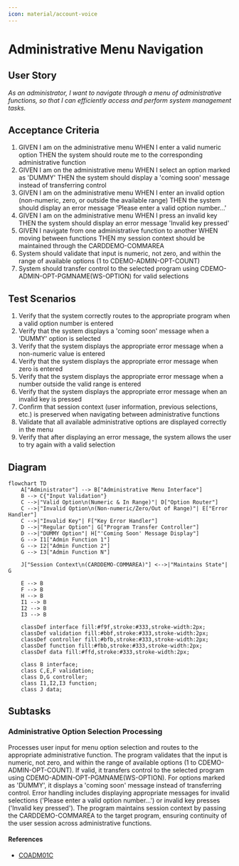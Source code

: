 ```yaml
---
icon: material/account-voice
---
```

# Administrative Menu Navigation

## User Story
_As an administrator, I want to navigate through a menu of administrative functions, so that I can efficiently access and perform system management tasks._

## Acceptance Criteria
1. GIVEN I am on the administrative menu WHEN I enter a valid numeric option THEN the system should route me to the corresponding administrative function
2. GIVEN I am on the administrative menu WHEN I select an option marked as 'DUMMY' THEN the system should display a 'coming soon' message instead of transferring control
3. GIVEN I am on the administrative menu WHEN I enter an invalid option (non-numeric, zero, or outside the available range) THEN the system should display an error message 'Please enter a valid option number...'
4. GIVEN I am on the administrative menu WHEN I press an invalid key THEN the system should display an error message 'Invalid key pressed'
5. GIVEN I navigate from one administrative function to another WHEN moving between functions THEN my session context should be maintained through the CARDDEMO-COMMAREA
6. System should validate that input is numeric, not zero, and within the range of available options (1 to CDEMO-ADMIN-OPT-COUNT)
7. System should transfer control to the selected program using CDEMO-ADMIN-OPT-PGMNAME(WS-OPTION) for valid selections

## Test Scenarios
1. Verify that the system correctly routes to the appropriate program when a valid option number is entered
2. Verify that the system displays a 'coming soon' message when a 'DUMMY' option is selected
3. Verify that the system displays the appropriate error message when a non-numeric value is entered
4. Verify that the system displays the appropriate error message when zero is entered
5. Verify that the system displays the appropriate error message when a number outside the valid range is entered
6. Verify that the system displays the appropriate error message when an invalid key is pressed
7. Confirm that session context (user information, previous selections, etc.) is preserved when navigating between administrative functions
8. Validate that all available administrative options are displayed correctly in the menu
9. Verify that after displaying an error message, the system allows the user to try again with a valid selection

## Diagram
```mermaid
flowchart TD
    A["Administrator"] --> B["Administrative Menu Interface"]
    B --> C{"Input Validation"}
    C -->|"Valid Option\n(Numeric & In Range)"| D["Option Router"]
    C -->|"Invalid Option\n(Non-numeric/Zero/Out of Range)"| E["Error Handler"]
    C -->|"Invalid Key"| F["Key Error Handler"]
    D -->|"Regular Option"| G["Program Transfer Controller"]
    D -->|"DUMMY Option"| H["'Coming Soon' Message Display"]
    G --> I1["Admin Function 1"]
    G --> I2["Admin Function 2"]
    G --> I3["Admin Function N"]
    
    J["Session Context\n(CARDDEMO-COMMAREA)"] <-->|"Maintains State"| G
    
    E --> B
    F --> B
    H --> B
    I1 --> B
    I2 --> B
    I3 --> B
    
    classDef interface fill:#f9f,stroke:#333,stroke-width:2px;
    classDef validation fill:#bbf,stroke:#333,stroke-width:2px;
    classDef controller fill:#bfb,stroke:#333,stroke-width:2px;
    classDef function fill:#fbb,stroke:#333,stroke-width:2px;
    classDef data fill:#ffd,stroke:#333,stroke-width:2px;
    
    class B interface;
    class C,E,F validation;
    class D,G controller;
    class I1,I2,I3 function;
    class J data;
```

## Subtasks
### Administrative Option Selection Processing
Processes user input for menu option selection and routes to the appropriate administrative function. The program validates that the input is numeric, not zero, and within the range of available options (1 to CDEMO-ADMIN-OPT-COUNT). If valid, it transfers control to the selected program using CDEMO-ADMIN-OPT-PGMNAME(WS-OPTION). For options marked as 'DUMMY', it displays a 'coming soon' message instead of transferring control. Error handling includes displaying appropriate messages for invalid selections ('Please enter a valid option number...') or invalid key presses ('Invalid key pressed'). The program maintains session context by passing the CARDDEMO-COMMAREA to the target program, ensuring continuity of the user session across administrative functions.
#### References
- [COADM01C](/COADM01C.md)